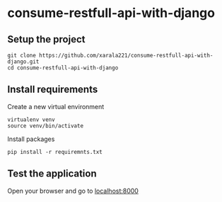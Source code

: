 # consume-restfull-api-with-django

## Setup the project

```shell
git clone https://github.com/xarala221/consume-restfull-api-with-django.git
cd consume-restfull-api-with-django
```

## Install requirements

Create a new virtual environment

```shelll
virtualenv venv
source venv/bin/activate
```

Install packages

```shell
pip install -r requiremnts.txt
```

## Test the application

Open your browser and go to [localhost:8000](http://localhost:800/)